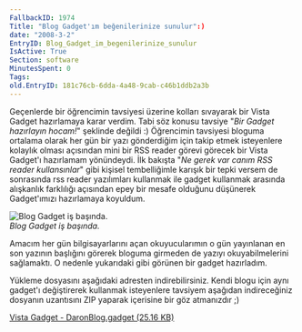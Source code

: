 ```yaml
---
FallbackID: 1974
Title: "Blog Gadget'ım beğenilerinize sunulur":)
date: "2008-3-2"
EntryID: Blog_Gadget_im_begenilerinize_sunulur
IsActive: True
Section: software
MinutesSpent: 0
Tags: 
old.EntryID: 181c76cb-6dda-4a48-9cab-c46b1ddb2a3b
---
```

Geçenlerde bir öğrencimin tavsiyesi üzerine kolları sıvayarak bir Vista
Gadget hazırlamaya karar verdim. Tabi söz konusu tavsiye "*Bir Gadget
hazırlayın hocam!*" şeklinde değildi :) Öğrencimin tavsiyesi bloguma
ortalama olarak her gün bir yazı gönderdiğim için takip etmek
isteyenlere kolaylık olması açısından mini bir RSS reader görevi görecek
bir Vista Gadget'ı hazırlamam yönündeydi. İlk bakışta "*Ne gerek var
canım RSS reader kullansınlar*" gibi kişisel tembelliğimle karışık bir
tepki versem de sonrasında rss reader yazılımları kullanmak ile gadget
kullanmak arasında alışkanlık farklılığı açısından epey bir mesafe
olduğunu düşünerek Gadget'ımızı hazırlamaya koyuldum.

![Blog Gadget iş
başında.](media/Blog_Gadget_im_begenilerinize_sunulur/01032008_1.png)\
*Blog Gadget iş başında.*

Amacım her gün bilgisayarlarını açan okuyucularımın o gün yayınlanan en
son yazının başlığını görerek bloguma girmeden de yazıyı
okuyabilmelerini sağlamaktı. O nedenle yukarıdaki gibi görünen bir
gadget hazırladım.

Yükleme dosyasını aşağıdaki adresten indirebilirsiniz. Kendi blogu için
aynı gadget'ı değiştirerek kullanmak isteyenlere tavsiyem aşağıdan
indireceğiniz dosyanın uzantısını ZIP yaparak içerisine bir göz
atmanızdır ;)

[Vista Gadget - DaronBlog.gadget (25.16
KB)](media/Blog_Gadget_im_begenilerinize_sunulur/DaronBlog.gadget.zip)


